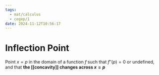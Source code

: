 ```yaml
---
tags:
  - mat/calculus
  - cegep/1
date: 2024-11-12T10:56:17
---
```


# Inflection Point

Point $x = p$ in the domain of a function $f$ such that $f''(p) = 0$ or undefined, and that **the [[concavity]] changes across $x = p$**
